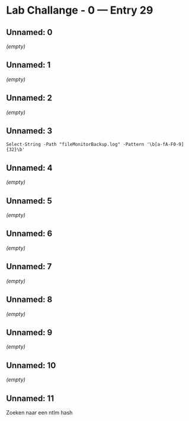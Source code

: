 # Lab Challange - 0 — Entry 29

## Unnamed: 0

_(empty)_

## Unnamed: 1

_(empty)_

## Unnamed: 2

_(empty)_

## Unnamed: 3

```
Select-String -Path "fileMonitorBackup.log" -Pattern '\b[a-fA-F0-9]{32}\b'
```

## Unnamed: 4

_(empty)_

## Unnamed: 5

_(empty)_

## Unnamed: 6

_(empty)_

## Unnamed: 7

_(empty)_

## Unnamed: 8

_(empty)_

## Unnamed: 9

_(empty)_

## Unnamed: 10

_(empty)_

## Unnamed: 11

Zoeken naar een ntlm hash

